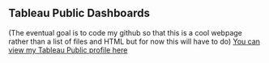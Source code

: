 ## Tableau Public Dashboards
(The eventual goal is to code my github so that this is a cool webpage rather than a list of files and HTML but for now this will have to do)
[You can view my Tableau Public profile here](https://public.tableau.com/app/profile/clint.prentice/vizzes)
